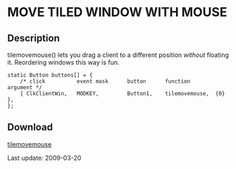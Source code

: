 MOVE TILED WINDOW WITH MOUSE
============================

Description
-----------
tilemovemouse() lets you drag a client to a different position *without*
floating it. Reordering windows this way is fun.

	static Button buttons[] = {
		/* click          event mask      button      function        argument */
		{ ClkClientWin,   MODKEY,         Button1,    tilemovemouse,  {0} },
	};


Download
--------
[tilemovemouse](http://lists.suckless.org/dwm/0903/7773.html)


Last update: 2009-03-20
